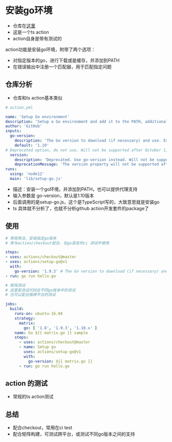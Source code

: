 # 安装go环境

- 仓库在[这里](https://github.com/actions/setup-go)
- 这是一个ts action
- action自身是带有测试的

action功能是安装go环境，附带了两个选项：
- 对指定版本的go，进行下载或是缓存，并添加到PATH
- 在错误输出中注册一个匹配器，用于匹配指定问题

## 仓库分析

- 仓库和ts action基本类似

```yaml
# action.yml

name: 'Setup Go environment'
description: 'Setup a Go environment and add it to the PATH, additionally providing proxy support'
author: 'GitHub'
inputs:
  go-version:
    description: 'The Go version to download (if necessary) and use. Example: 1.9.3'
    default: '1.10'
# Deprecated option, do not use. Will not be supported after October 1, 2019
  version:
    description: 'Deprecated. Use go-version instead. Will not be supported after October 1, 2019'
    deprecationMessage: 'The version property will not be supported after October 1, 2019. Use go-version instead'
runs:
  using: 'node12'
  main: 'lib/setup-go.js'
```

- 描述：安装一个go环境，并添加到PATH，也可以提供代理支持
- 输入参数是 go-version，默认是1.10版本
- 后面调用的是setup-go.js，这个是TypeScript写的，大致意思就是安装go
- ts 具体就不分析了，也就不分析github action开发套件的package了

## 使用

```yaml
# 常规用法，安装指定go版本
# 常与action/checkout配合，在go语言的ci 测试中使用

steps:
- uses: actions/checkout@master
- uses: actions/setup-go@v1
  with:
    go-version: '1.9.3' # The Go version to download (if necessary) and use.
- run: go run hello.go

# 矩阵测试
# 这里是测试代码在不同go版本中的测试
# 也可以配合做跨平台的测试

jobs:
  build:
    runs-on: ubuntu-16.04
    strategy:
      matrix:
        go: [ '1.8', '1.9.3', '1.10.x' ]
    name: Go ${{ matrix.go }} sample
    steps:
      - uses: actions/checkout@master
      - name: Setup go
        uses: actions/setup-go@v1
        with:
          go-version: ${{ matrix.go }}
      - run: go run hello.go
```

## action 的测试

- 常规的ts action测试

## 总结

- 配合checkout，常用在ci test
- 配合矩阵构建，可测试跨平台，或测试不同go版本之间的支持

